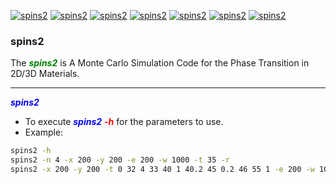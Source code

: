 [![spins2](https://img.shields.io/pypi/v/spins2?style=flat-square)](https://pypi.org/project/spins2/)
[![spins2](https://img.shields.io/pypi/pyversions/spins2?style=flat-square)](https://pypi.org/project/spins2/)
[![spins2](https://img.shields.io/pypi/l/spins2?style=flat-square)](https://pypi.org/project/spins2/)
[![spins2](https://img.shields.io/pypi/dm/spins2?style=flat-square)](https://pypi.org/project/spins2/)
[![spins2](https://img.shields.io/pypi/wheel/spins2?style=flat-square)](https://pypi.org/project/spins2/)
[![spins2](https://img.shields.io/github/last-commit/lkccrr/spins2?style=flat-square)](https://github.com/lkccrr/spins2)
[![spins2](https://img.shields.io/github/release-date/lkccrr/spins2?style=flat-square)](https://github.com/lkccrr/spins2)

### spins2

The <b style="color:green;"><i>spins2</b></i> is A Monte Carlo Simulation Code for the Phase Transition in 2D/3D Materials.
***
<b style="color:blue;"><i>spins2</b></i>
* To execute <b style="color:blue;"><i>spins2</b></i> <b style="color:red;"><i>\-h</b></i> for the parameters to use.
* Example:
```bash
spins2 -h
spins2 -n 4 -x 200 -y 200 -e 200 -w 1000 -t 35 -r
spins2 -x 200 -y 200 -t 0 32 4 33 40 1 40.2 45 0.2 46 55 1 -e 200 -w 1000 -r
```

